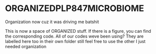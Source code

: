 # ORGANIZEDPLP847MICROBIOME
Organization now cuz it was driving me batshit

This is now a space of ORGANIZED stuff. If there is a figure, you can find the corresponding code.
All of our codes weve been using? They are labelled here too in their own folder
still feel free to use the other I just needed organization
